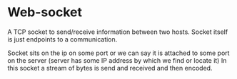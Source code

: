 # Web-socket
A TCP socket to send/receive information between two hosts.
Socket itself is just endpoints to a communication.

Socket sits on the ip on some port or we can say it is attached to some port on the server (server has some IP address by which we find or locate it)
In this socket a stream of bytes is send and received and then encoded.
